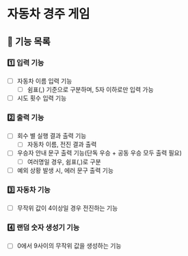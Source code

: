 # 자동차 경주 게임

## 📝 기능 목록

### 1️⃣ 입력 기능
- [ ] 자동차 이름 입력 기능
  - [ ] 쉼표(,) 기준으로 구분하며, 5자 이하로만 입력 가능
- [ ] 시도 횟수 입력 기능

### 2️⃣ 출력 기능
- [ ] 회수 별 실행 결과 출력 기능
  - [ ] 자동차 이름, 전진 결과 출력
- [ ] 우승자 안내 문구 출력 기능(단독 우승 + 공동 우승 모두 출력 필요)
  - [ ] 여러명일 경우, 쉼표(,)로 구분
- [ ] 예외 상황 발생 시, 에러 문구 출력 기능

### 3️⃣ 자동차 기능
- [ ] 무작위 값이 4이상일 경우 전진하는 기능

### 4️⃣ 랜덤 숫자 생성기 기능
- [ ] 0에서 9사이의 무작위 값을 생성하는 기능
